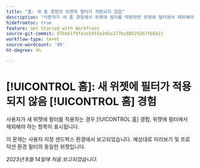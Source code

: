 ```yaml
---
title: "홈: 새 홈 경험의 위젯에 필터가 적용되지 않음"
description: "사용자가 새 홈 경험에서 위젯에 필터를 적용하면 위젯에 필터에서 제외해야 하는 항목이 표시됩니다."
hidefromtoc: true
feature: Get Started with Workfront
source-git-commit: 97bb61f9fe3e5455e245a377bc805292b7fb6b21
workflow-type: tm+mt
source-wordcount: '99'
ht-degree: 4%

---
```



# [!UICONTROL 홈]: 새 위젯에 필터가 적용되지 않음 [!UICONTROL 홈] 경험

사용자가 새 위젯에 필터를 적용하는 경우 [!UICONTROL 홈] 경험, 위젯에 필터에서 제외해야 하는 항목이 표시됩니다.

이 문제는 사용자 지정 샌드박스 환경에서 보고되었습니다. 예상대로 미리보기 및 프로덕션 환경 필터의 동일한 위젯입니다.

_2023년 8월 14일에 처음 보고되었습니다._

